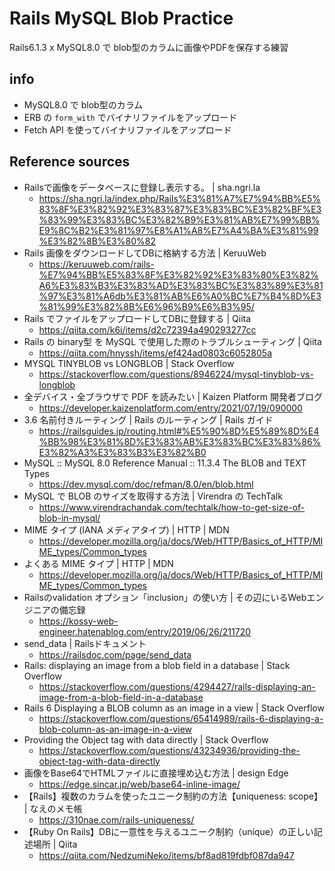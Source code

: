 # Rails MySQL Blob Practice
Rails6.1.3 x MySQL8.0 で blob型のカラムに画像やPDFを保存する練習

## info
- MySQL8.0 で blob型のカラム
- ERB の `form_with` でバイナリファイルをアップロード
- Fetch API を使ってバイナリファイルをアップロード

## Reference sources
- Railsで画像をデータベースに登録し表示する。 | sha.ngri.la
  - https://sha.ngri.la/index.php/Rails%E3%81%A7%E7%94%BB%E5%83%8F%E3%82%92%E3%83%87%E3%83%BC%E3%82%BF%E3%83%99%E3%83%BC%E3%82%B9%E3%81%AB%E7%99%BB%E9%8C%B2%E3%81%97%E8%A1%A8%E7%A4%BA%E3%81%99%E3%82%8B%E3%80%82
- Rails 画像をダウンロードしてDBに格納する方法 | KeruuWeb
  - https://keruuweb.com/rails-%E7%94%BB%E5%83%8F%E3%82%92%E3%83%80%E3%82%A6%E3%83%B3%E3%83%AD%E3%83%BC%E3%83%89%E3%81%97%E3%81%A6db%E3%81%AB%E6%A0%BC%E7%B4%8D%E3%81%99%E3%82%8B%E6%96%B9%E6%B3%95/
- Rails でファイルをアップロードしてDBに登録する | Qiita
  - https://qiita.com/k6i/items/d2c72394a490293277cc
- Rails の binary型 を MySQL で使用した際のトラブルシューティング | Qiita
  - https://qiita.com/hnyssh/items/ef424ad0803c6052805a
- MYSQL TINYBLOB vs LONGBLOB | Stack Overflow
  - https://stackoverflow.com/questions/8946224/mysql-tinyblob-vs-longblob
- 全デバイス・全ブラウザで PDF を読みたい | Kaizen Platform 開発者ブログ
  - https://developer.kaizenplatform.com/entry/2021/07/19/090000
- 3.6 名前付きルーティング | Rails のルーティング | Rails ガイド
  - https://railsguides.jp/routing.html#%E5%90%8D%E5%89%8D%E4%BB%98%E3%81%8D%E3%83%AB%E3%83%BC%E3%83%86%E3%82%A3%E3%83%B3%E3%82%B0
- MySQL :: MySQL 8.0 Reference Manual :: 11.3.4 The BLOB and TEXT Types
  - https://dev.mysql.com/doc/refman/8.0/en/blob.html
- MySQL で BLOB のサイズを取得する方法 | Virendra の TechTalk
  - https://www.virendrachandak.com/techtalk/how-to-get-size-of-blob-in-mysql/
- MIME タイプ (IANA メディアタイプ) | HTTP | MDN
  - https://developer.mozilla.org/ja/docs/Web/HTTP/Basics_of_HTTP/MIME_types/Common_types
- よくある MIME タイプ | HTTP | MDN
  - https://developer.mozilla.org/ja/docs/Web/HTTP/Basics_of_HTTP/MIME_types/Common_types
- Railsのvalidation オプション「inclusion」の使い方 | その辺にいるWebエンジニアの備忘録
  - https://kossy-web-engineer.hatenablog.com/entry/2019/06/26/211720
- send_data | Railsドキュメント
  - https://railsdoc.com/page/send_data
- Rails: displaying an image from a blob field in a database | Stack Overflow
  - https://stackoverflow.com/questions/4294427/rails-displaying-an-image-from-a-blob-field-in-a-database
- Rails 6 Displaying a BLOB column as an image in a view | Stack Overflow
  - https://stackoverflow.com/questions/65414989/rails-6-displaying-a-blob-column-as-an-image-in-a-view
- Providing the Object tag with data directly | Stack Overflow
  - https://stackoverflow.com/questions/43234936/providing-the-object-tag-with-data-directly
- 画像をBase64でHTMLファイルに直接埋め込む方法 | design Edge
  - https://edge.sincar.jp/web/base64-inline-image/
- 【Rails】複数のカラムを使ったユニーク制約の方法【uniqueness: scope】 | なえのメモ帳
  - https://310nae.com/rails-uniqueness/
- 【Ruby On Rails】DBに一意性を与えるユニーク制約（unique）の正しい記述場所 | Qiita
  - https://qiita.com/NedzumiNeko/items/bf8ad819fdbf087da947
